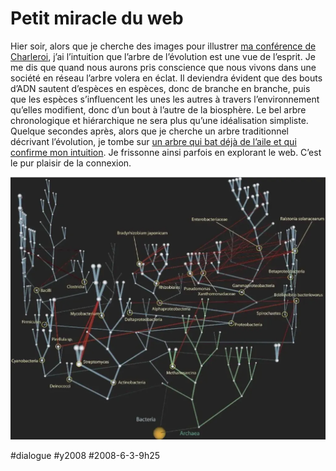 # Petit miracle du web

Hier soir, alors que je cherche des images pour illustrer [ma conférence de Charleroi](de-passage-en-belgique.md), j’ai l’intuition que l’arbre de l’évolution est une vue de l’esprit. Je me dis que quand nous aurons pris conscience que nous vivons dans une société en réseau l’arbre volera en éclat. Il deviendra évident que des bouts d’ADN sautent d’espèces en espèces, donc de branche en branche, puis que les espèces s’influencent les unes les autres à travers l’environnement qu’elles modifient, donc d’un bout à l’autre de la biosphère. Le bel arbre chronologique et hiérarchique ne sera plus qu’une idéalisation simpliste. Quelque secondes après, alors que je cherche un arbre traditionnel décrivant l’évolution, je tombe sur [un arbre qui bat déjà de l’aile et qui confirme mon intuition](http://scienceblogs.com/loom/2005/07/08/tangling_the_tree.php). Je frissonne ainsi parfois en explorant le web. C’est le pur plaisir de la connexion.

![](_i/reeltree.webp)

#dialogue #y2008 #2008-6-3-9h25
